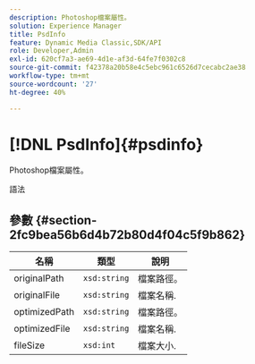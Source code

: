 ```yaml
---
description: Photoshop檔案屬性。
solution: Experience Manager
title: PsdInfo
feature: Dynamic Media Classic,SDK/API
role: Developer,Admin
exl-id: 620cf7a3-ae69-4d1e-af3d-64fe7f0302c8
source-git-commit: f42378a20b58e4c5ebc961c6526d7cecabc2ae38
workflow-type: tm+mt
source-wordcount: '27'
ht-degree: 40%

---
```


# [!DNL PsdInfo]{#psdinfo}

Photoshop檔案屬性。

語法

## 參數 {#section-2fc9bea56b6d4b72b80d4f04c5f9b862}

| 名稱 | 類型 | 說明 |
|---|---|---|
| originalPath | `xsd:string` | 檔案路徑。 |
| originalFile | `xsd:string` | 檔案名稱. |
| optimizedPath | `xsd:string` | 檔案路徑。 |
| optimizedFile | `xsd:string` | 檔案名稱. |
| fileSize | `xsd:int` | 檔案大小. |
